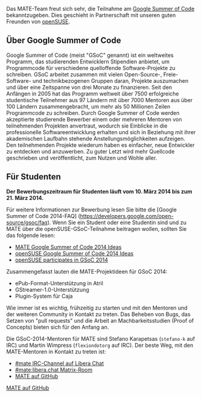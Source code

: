 <!-- 
.. link: 
.. description: MATE-Desktop Teilnahme am Google Summer of Code (GSoC) 2014 zusammen mit openSUSE
.. tags: GSoC,openSUSE,News
.. date: 2014/03/10 13:14:31
.. title: MATE nimmt am GSoC 2014 teil
.. slug: 2014-03-10-mate-desktop-gsoc-2014
.. author: Martin Wimpress
-->

Das MATE-Team freut sich sehr, die Teilnahme am 
[Google Summer of Code](https://www.google-melange.com/archive/) bekanntzugeben. 
Dies geschieht in Partnerschaft mit unseren guten Freunden von [openSUSE](https://www.opensuse.org).

## Über Google Summer of Code

Google Summer of Code (meist "GSoC" genannt) ist ein weltweites Programm,
das studierenden Entwicklern Stipendien anbietet, um Programmcode für verschiedene
quelloffende Software-Projekte zu schreiben.  GSoC arbeitet zusammen mit vielen Open-Source-,
Freie-Software- und technikbezogenen Gruppen daran, Projekte auszumachen und 
über eine Zeitspanne von drei Monate zu finanzieren. Seit den Anfängen in 2005
hat das Programm weltweit über 7500 erfolgreiche studentische Teilnehmer aus 97 Ländern mit
über 7000 Mentoren aus über 100 Ländern zusammengebracht, um mehr als 50 Millionen Zeilen
Programmcode zu schreiben. Durch Google Summer of Code werden akzeptierte studierende Bewerber
einem oder mehreren Mentoren von teilnehmenden Projekten anvertraut, wodurch
sie Einblicke in die professionelle Softwareentwicklung erhalten und
sich in Beziehung mit ihrer akademischen Laufbahn stehende Anstellungsmöglichkeiten aufzeigen.
Den teilnehmenden Projekte wiederum haben es einfacher, neue Entwickler zu entdecken und
anzuwerben. Zu guter Letzt wird mehr Quellcode geschrieben und veröffentlicht,
zum Nutzen und Wohle aller.

## Für Studenten

**Der Bewerbungszeitraum für Studenten läuft vom 10. März 2014 bis zum 21. März 2014.**

Für weitere Informationen zur Bewerbung lesen Sie bitte die [Google Summer of Code 2014-FAQ]
(https://developers.google.com/open-source/gsoc/faq).
Wenn Sie ein Student oder eine Studentin sind und zu MATE über die openSUSE-GSoC-Teilnahme 
beitragen wollen, sollten Sie das folgende lesen:

  * [MATE Google Summer of Code 2014 Ideas](https://wiki.mate-desktop.org/pages/gsoc-2014)
  * [openSUSE Google Summer of Code 2014 Ideas](https://en.opensuse.org/openSUSE:GSOC_ideas)
  * [openSUSE participates in GSoC 2014](https://news.opensuse.org/2014/03/04/opensuse-participates-in-gsoc-2014/)

Zusammengefasst lauten die MATE-Projektideen für GSoC 2014:

  * ePub-Format-Unterstützung in Atril
  * GStreamer-1.0-Unterstützung
  * Plugin-System für Caja

Wie immer ist es wichtig, frühzeitig zu starten und mit den Mentoren und der weiteren
Community in Kontakt zu treten. Das Beheben von Bugs, das Setzen von "pull requests" und
die Arbeit an Machbarkeitsstudien (Proof of Concepts) bieten sich für den Anfang an.

Die GSoC-2014-Mentoren für MATE sind Stefano Karapetsas (`stefano-k` auf IRC)
und Martin Wimpress (`flexiondotorg` auf IRC). Der beste Weg,
mit den MATE-Mentoren in Kontakt zu treten ist:

  * [#mate IRC-Channel auf Libera Chat](https://web.libera.chat/?#mate)
  * [#mate:libera.chat Matrix-Room](https://matrix.to/#/#mate:libera.chat)
  * [MATE auf GitHub](https://github.com/mate-desktop)

[MATE auf GitHub](https://github.com/mate-desktop)
